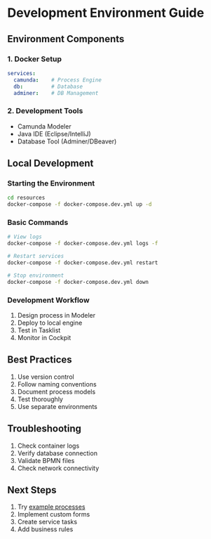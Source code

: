 # Development Environment Guide

## Environment Components

### 1. Docker Setup
```yaml
services:
  camunda:    # Process Engine
  db:         # Database
  adminer:    # DB Management
```

### 2. Development Tools
- Camunda Modeler
- Java IDE (Eclipse/IntelliJ)
- Database Tool (Adminer/DBeaver)

## Local Development

### Starting the Environment
```bash
cd resources
docker-compose -f docker-compose.dev.yml up -d
```

### Basic Commands
```bash
# View logs
docker-compose -f docker-compose.dev.yml logs -f

# Restart services
docker-compose -f docker-compose.dev.yml restart

# Stop environment
docker-compose -f docker-compose.dev.yml down
```

### Development Workflow
1. Design process in Modeler
2. Deploy to local engine
3. Test in Tasklist
4. Monitor in Cockpit

## Best Practices
1. Use version control
2. Follow naming conventions
3. Document process models
4. Test thoroughly
5. Use separate environments

## Troubleshooting
1. Check container logs
2. Verify database connection
3. Validate BPMN files
4. Check network connectivity

## Next Steps
1. Try [example processes](../examples)
2. Implement custom forms
3. Create service tasks
4. Add business rules

